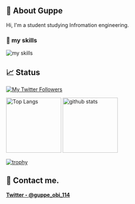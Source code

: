 ## 🐻 About Guppe
Hi, I'm a student studying Infromation engineering. 

### 🌱 my skills
<img alt="my skills" src="https://skillicons.dev/icons?theme=light&perline=8&i=androidstudio,kotlin,gradle,figma,python,html,css," />


## 📈 Status
[![My Twitter Followers](https://badgen.net/twitter/follow/guppe_obi_114)](https://twitter.com/guppe_obi_114)

<p align="left"> 
  <img alt="Top Langs" height="150px" src="https://github-readme-stats.vercel.app/api/top-langs/?username=guppe&layout=compact&theme=merko" />
  <img alt="github stats" height="150px" src="https://github-readme-stats.vercel.app/api?username=guppe&show_icons=true&theme=merko" />
</p>

[![trophy](https://github-profile-trophy.vercel.app/?username=guppe&margin-w=5)](https://github.com/guppe/)

## 📨 Contact me.

**[Twitter - @guppe_obi_114](https://twitter.com/guppe_obi_114)**
